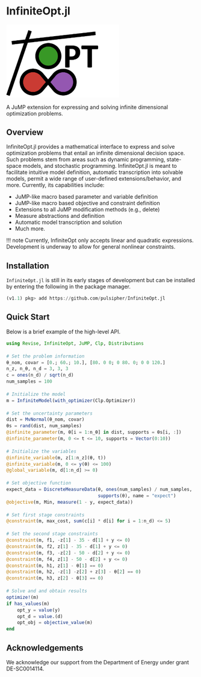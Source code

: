 # InfiniteOpt.jl

<img src="../../logo.png" width="300"/>

A JuMP extension for expressing and solving infinite dimensional optimization
problems.

## Overview
InfiniteOpt.jl provides a mathematical interface to express and solve
optimization problems that entail an infinite dimensional decision space. Such
problems stem from areas such as dynamic programming, state-space models, and
stochastic programming. InfiniteOpt.jl is meant to facilitate intuitive model
definition, automatic transcription into solvable models, permit a wide range
of user-defined extensions/behavior, and more. Currently, its capabilities
include:
- JuMP-like macro based parameter and variable definition
- JuMP-like macro based objective and constraint definition
- Extensions to all JuMP modification methods (e.g., delete)
- Measure abstractions and definition
- Automatic model transcription and solution
- Much more.

!!! note
    Currently, InfiniteOpt only accepts linear and quadratic expressions.
    Development is underway to allow for general nonlinear constraints.  

## Installation
`InfiniteOpt.jl` is still in its early stages of development but can be
installed by entering the following in the package manager.

```julia
(v1.1) pkg> add https://github.com/pulsipher/InfiniteOpt.jl
```

## Quick Start
Below is a brief example of the high-level API.

```julia
using Revise, InfiniteOpt, JuMP, Clp, Distributions

# Set the problem information
θ_nom, covar = [0.; 60.; 10.], [80. 0 0; 0 80. 0; 0 0 120.]
n_z, n_θ, n_d = 3, 3, 3
c = ones(n_d) / sqrt(n_d)
num_samples = 100

# Initialize the model
m = InfiniteModel(with_optimizer(Clp.Optimizer))

# Set the uncertainty parameters
dist = MvNormal(θ_nom, covar)
θs = rand(dist, num_samples)
@infinite_parameter(m, θ[i = 1:n_θ] in dist, supports = θs[i, :])
@infinite_parameter(m, 0 <= t <= 10, supports = Vector(0:10))

# Initialize the variables
@infinite_variable(m, z[1:n_z](θ, t))
@infinite_variable(m, 0 <= y(θ) <= 100)
@global_variable(m, d[1:n_d] >= 0)

# Set objective function
expect_data = DiscreteMeasureData(θ, ones(num_samples) / num_samples,
                                  supports(θ), name = "expect")
@objective(m, Min, measure(1 - y, expect_data))

# Set first stage constraints
@constraint(m, max_cost, sum(c[i] * d[i] for i = 1:n_d) <= 5)

# Set the second stage constraints
@constraint(m, f1, -z[1] - 35 - d[1] + y <= 0)
@constraint(m, f2, z[1] - 35 - d[1] + y <= 0)
@constraint(m, f3, -z[2] - 50 - d[2] + y <= 0)
@constraint(m, f4, z[1] - 50 - d[2] + y <= 0)
@constraint(m, h1, z[1] - θ[1] == 0)
@constraint(m, h2, -z[1] -z[2] + z[3] - θ[2] == 0)
@constraint(m, h3, z[2] - θ[3] == 0)

# Solve and and obtain results
optimize!(m)
if has_values(m)
    opt_y = value(y)
    opt_d = value.(d)
    opt_obj = objective_value(m)
end
```

## Acknowledgements
We acknowledge our support from the Department of Energy under grant
DE-SC0014114.
